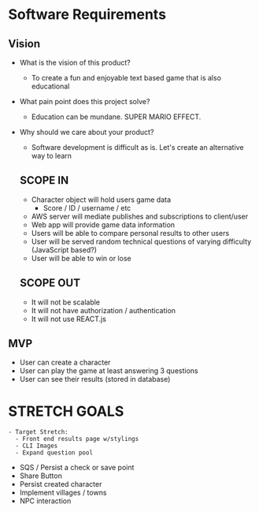 # Software Requirements

## Vision

- What is the vision of this product?
  - To create a fun and enjoyable text based game that is also educational
- What pain point does this project solve?
  - Education can be mundane. SUPER MARIO EFFECT. 
- Why should we care about your product?
  - Software development is difficult as is. Let's create an alternative way to learn
  
  ## SCOPE IN
  - Character object will hold users game data
    - Score / ID / username / etc
  -  AWS server will mediate publishes and subscriptions to client/user
  -  Web app will provide game data information
  -  Users will be able to compare personal results to other users
  -  User will be served random technical questions of varying difficulty (JavaScript based?)
  -  User will be able to win or lose

  ## SCOPE OUT
  - It will not be scalable
  - It will not have authorization / authentication
  - It will not use REACT.js

## MVP
  - User can create a character
  - User can play the game at least answering 3 questions
  - User can see their results (stored in database)

# STRETCH GOALS
    - Target Stretch:
      - Front end results page w/stylings
      - CLI Images
      - Expand question pool
  - SQS / Persist a check or save point
  - Share Button
  - Persist created character
  - Implement villages / towns
  - NPC interaction
